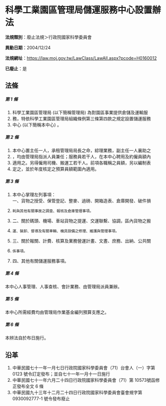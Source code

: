 # 科學工業園區管理局儲運服務中心設置辦法

**法規類別**：廢止法規＞行政院國家科學委員會

**異動日期**：2004/12/24  

**法規網址**：https://law.moj.gov.tw/LawClass/LawAll.aspx?pcode=H0160012

**已廢止**：是



## 法條
##### 第 1 條
1. 科學工業園區管理局 (以下簡稱管理局) 為對園區事業提供倉儲及運輸服
1. 務，特依科學工業園區管理局組織條例第三條第四款之規定設置儲運服務
1. 中心 (以下簡稱本中心) 。

##### 第 2 條
1. 本中心置主任一人，承租管理局局長之命，綜理業務，副主任一人襄助之
1. ，均由管理局指派人員兼任；服務員若干人，在本中心聘用及約僱員額內
1. 適用之。另得僱用司機、搬運工若干人。前項各職稱之員額，另以編制表
1. 定之，並於年度核定之預算員額範圍內適用。

##### 第 3 條
1. 本中心掌理左列事項：  
一、貨物之授受、保管登記、整麥、過磅、開箱造表、倉庫開發、破件損
1.     耗與其他有關事故之調查、報核及倉庫管理事項。
1. 二、關於碼頭、機場、車站貨物之提運、交運聯繫、協調，區內貨物之搬
1.     運、裝卸、督導及有關車輛、機具設備之修理、維護與管理事項。
1. 三、關於報關、計費、核算及業務營運計畫、文晝、庶務、出納、公共關
1.     係事項。
1. 四、其他有關儲運服務事項。

##### 第 4 條
本中心人事管理、人事查核、會計業務、由管理局派員兼辦。

##### 第 5 條
本中心所需經費均由管理局作業基金編列預算支應之。

##### 第 6 條
本辨法自於布日施行。

## 沿革
1. 中華民國七十一年一月七日行政院國家科學委員會（71）台會人（一）字第 0123 號令訂定發布；並自七十一年一月十一日施行
1. 中華民國七十一年六月二十四日行政院國家科學委員會（71）第 10573號函修正發布全文 6  條
1. 中華民國九十三年十二月二十四日行政院國家科學委員會臺會規字第 0930092777-1 號令發布廢止

